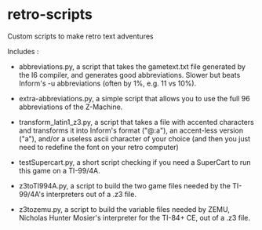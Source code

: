# retro-scripts
Custom scripts to make retro text adventures

Includes :
 * abbreviations.py, a script that takes the gametext.txt file generated by the I6 compiler, and generates good abbreviations. Slower but beats Inform's -u abbreviations (often by 1%, e.g. 11 vs 10%).
 * extra-abbreviations.py, a simple script that allows you to use the full 96 abbreviations of the Z-Machine.
 
 * transform_latin1_z3.py, a script that takes a file with accented characters and transforms it into Inform's format ("@:a"), an accent-less version ("a"), and/or a useless ascii character of your choice (and then you just need to redefine the font on your retro computer)

 * testSupercart.py, a short script checking if you need a SuperCart to run this game on a TI-99/4A.
 * z3toTI994A.py, a script to build the two game files needed by the TI-99/4A's interpreters out of a .z3 file.
 
 * z3tozemu.py, a script to build the variable files needed by ZEMU, Nicholas Hunter Mosier's interpreter for the TI-84+ CE, out of a .z3 file.
  
